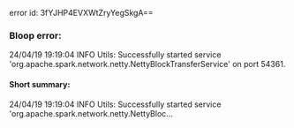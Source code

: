 error id: 3fYJHP4EVXWtZryYegSkgA==
### Bloop error:

24/04/19 19:19:04 INFO Utils: Successfully started service 'org.apache.spark.network.netty.NettyBlockTransferService' on port 54361.
#### Short summary: 

24/04/19 19:19:04 INFO Utils: Successfully started service 'org.apache.spark.network.netty.NettyBloc...